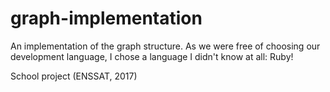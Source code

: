 # graph-implementation
An implementation of the graph structure.
As we were free of choosing our development language, I chose a language I didn't know at all: Ruby!

School project (ENSSAT, 2017)

